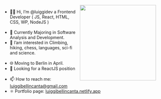 
<img align="right" height="250px" src="https://user-images.githubusercontent.com/65421097/151588521-42310c46-cca7-4c12-a9f8-5d2271d6f4ee.png" />

- 👨‍💻 Hi, I’m @luiggidev a Frontend Developer ( JS, React, HTML, CSS, WP, NodeJS )
<br></br>
- 🏫 Currently Majoring in Software Analysis and Development.
- 👀 I’am interested in Climbing, hiking, chess, languages, sci-fi and science.
<br></br>
- :globe_with_meridians: Moving to Berlin in April.
- 👔 Looking for a ReactJS position
<br></br>
- 📫 How to reach me: luiggibellincanta@gmail.com
- ⚛️ Portfolio page: [luiggibellincanta.netlify.app](https://luiggibellincanta.netlify.app/)
<!---
luiggidev/luiggidev is a ✨ special ✨ repository because its `README.md` (this file) appears on your GitHub profile.
You can click the Preview link to take a look at your changes.
--->
